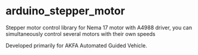 # arduino_stepper_motor
Stepper motor control library for Nema 17 motor with A4988 driver, you can simultaneously control several motors with their own speeds

Developed primarily for AKFA Automated Guided Vehicle. 
